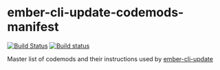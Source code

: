 # ember-cli-update-codemods-manifest

[![Build Status](https://travis-ci.com/ember-cli/ember-cli-update-codemods-manifest.svg?branch=v3)](https://travis-ci.com/ember-cli/ember-cli-update-codemods-manifest)
[![Build status](https://ci.appveyor.com/api/projects/status/h4qxyasxo2nsrd10/branch/v3?svg=true)](https://ci.appveyor.com/project/embercli/ember-cli-update-codemods-manifest/branch/v3)

Master list of codemods and their instructions used by [ember-cli-update](https://github.com/ember-cli/ember-cli-update)
